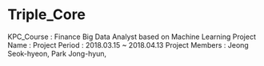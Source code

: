 # Triple_Core

KPC_Course : Finance Big Data Analyst based on Machine Learning
Project Name :
Project Period : 2018.03.15 ~ 2018.04.13
Project Members : Jeong Seok-hyeon, Park Jong-hyun,